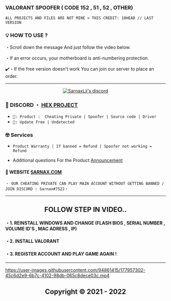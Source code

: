 ### VALORANT SPOOFER ( CODE 152 , 51 , 52 , OTHER)
```sh-session
ALL PROJECTS AND FILES ARE NOT MINE > THIS CREDIT: 10HEAD // LAST VERSION 
```

### 💡 HOW TO USE ? 

・Scroll down the message And just follow the video below.

・If an error occurs, your motherboard is anti-numbering protection.

✔️・If the free version doesn't work You can join our server to place an order.

***
  <p align="center">
    <a href="https://discord.com/users/943374631644045363">
        <img title="Sarnax discord" alt="SarnaxLii's discord" src="https://discord.c99.nl/widget/theme-3/943374631644045363.png"/>
    </a>
</p>


 
### 💬 DISCORD ・ [HEX PROJECT](https://discord.gg/MBTkVcJefp) 


* ` 🛒: Product :  Cheating Private | Spoofer | Source code | Driver `
* ` 📌: Update Free | Undetected ` 

### 🤓 Services 

* ` Product Warranty | If banned = Refund | Spoofer not working = Refund `

- Additional questions For the Product [Announcement](https://github.com/SarnaxLii/Announcement)

#### 📝 WEBSITE [SARNAX.COM](https://sarnax.xyz)

 ```sh-session
・ OUR CHEATING PRIVATE CAN PLAY MAIN ACCOUNT WITHOUT GETTING BANNED / JOIN DISCORD : Sarnax#7522・ 
```                
***
      

<h2 align="center"> FOLLOW STEP IN VIDEO.. 


#### ・1. REINSTALL WINDOWS AND CHANGE (FLASH BIOS , SERIAL NUMBER , VOLUME ID'S , MAC ADRESS , IP)

#### ・2. INSTALL VALORANT

#### ・3. REGISTER ACCOUNT AND PLAY GAME AGAIN ! 
***


https://user-images.githubusercontent.com/94861415/177957302-45c6d2e9-6b7c-4102-98db-065c8dece03c.mp4



<h2 align="center"> Copyright © 2021 - 2022
